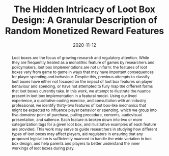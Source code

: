 ---
title: "The Hidden Intricacy of Loot Box Design: A Granular Description of Random Monetized Reward Features"
date: 2020-11-12
publishDate: 2020-11-12
authors: ["Nick Ballou", "Charles Gbadamosi", "David Zendle"]
author_notes:
- "That's me!"
publication_types: ["3"]
abstract: "Loot boxes are the focus of growing research and regulatory attention. While they are frequently treated as a monolithic feature of games by researchers and policymakers, loot box implementations are not uniform: the features of loot boxes vary from game to game in ways that may have important consequences for player spending and behaviour. Despite this, previous attempts to classify loot boxes have either not focused on the impact of loot box features on player behaviour and spending, or have not attempted to fully map the different forms that loot boxes currently take. In this work, we attempt to illustrate the nuance present in loot box implementation in a featural model. Using our lived experience, a qualitative coding exercise, and consultation with an industry professional, we identify thirty-two features of loot box-like mechanics that might be expected to influence player behavior or spending, which we group into five domains: point of purchase, pulling procedure, contents, audiovisual presentation, and salience. Each feature is broken down into two or more categorization tags for a given loot box, and illustrative examples of each feature are provided. This work may serve to guide researchers in studying how different types of loot boxes may affect players, aid regulators in ensuring that any proposed legislation is sufficiently nuanced to handle the wide variation in loot box design, and help parents and players to better understand the inner workings of loot boxes during play."
featured: false
publication: "*DiGRA (2022)*"
links:
  - icon_pack: ai
    icon: open-access
    name: Open Access Version
    url: 'http://doi.org/10.31234/osf.io/xeckb'
  - icon_pack: fas
    icon: open-access
    name: Publisher Version
    url: 'http://www.digra.org/digital-library/publications/the-hidden-intricacy-of-loot-box-design-a-granular-description-of-random-mone-tized-reward-features/'
  - icon_pack: ai
    icon: osf
    name: Data
    url: 'https://doi.org/10.17605/OSF.IO/EMKYR'
---